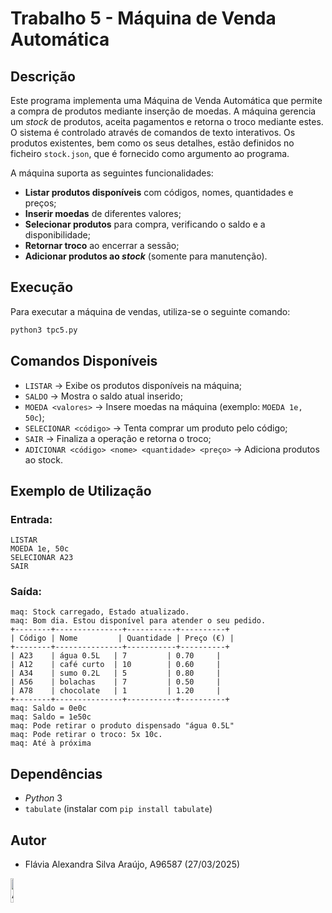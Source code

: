 # Trabalho 5 - Máquina de Venda Automática

## Descrição

Este programa implementa uma Máquina de Venda Automática que permite a compra de produtos mediante inserção de moedas. 
A máquina gerencia um *stock* de produtos, aceita pagamentos e retorna o troco mediante estes.
O sistema é controlado através de comandos de texto interativos. Os produtos existentes, bem como os seus detalhes, 
estão definidos no ficheiro `stock.json`, que é fornecido como argumento ao programa.

A máquina suporta as seguintes funcionalidades:

- **Listar produtos disponíveis** com códigos, nomes, quantidades e preços;
- **Inserir moedas** de diferentes valores;
- **Selecionar produtos** para compra, verificando o saldo e a disponibilidade;
- **Retornar troco** ao encerrar a sessão;
- **Adicionar produtos ao *stock*** (somente para manutenção).

## Execução

Para executar a máquina de vendas, utiliza-se o seguinte comando:

```bash
python3 tpc5.py
```

## Comandos Disponíveis

- `LISTAR` → Exibe os produtos disponíveis na máquina;
- `SALDO` → Mostra o saldo atual inserido;
- `MOEDA <valores>` → Insere moedas na máquina (exemplo: `MOEDA 1e, 50c`);
- `SELECIONAR <código>` → Tenta comprar um produto pelo código;
- `SAIR` → Finaliza a operação e retorna o troco;
- `ADICIONAR <código> <nome> <quantidade> <preço>` → Adiciona produtos ao stock.

## Exemplo de Utilização

### Entrada:
```
LISTAR
MOEDA 1e, 50c
SELECIONAR A23
SAIR
```

### Saída:
```
maq: Stock carregado, Estado atualizado.
maq: Bom dia. Estou disponível para atender o seu pedido.
+--------+---------------+-----------+----------+
| Código | Nome         | Quantidade | Preço (€) |
+--------+---------------+-----------+----------+
| A23    | água 0.5L   | 7         | 0.70     |
| A12    | café curto  | 10        | 0.60     |
| A34    | sumo 0.2L   | 5         | 0.80     |
| A56    | bolachas    | 7         | 0.50     |
| A78    | chocolate   | 1         | 1.20     |
+--------+---------------+-----------+----------+
maq: Saldo = 0e0c
maq: Saldo = 1e50c
maq: Pode retirar o produto dispensado "água 0.5L"
maq: Pode retirar o troco: 5x 10c.
maq: Até à próxima
```

## Dependências

- *Python* 3
- `tabulate` (instalar com `pip install tabulate`)

## Autor

- Flávia Alexandra Silva Araújo, A96587 (27/03/2025)


<img src="https://avatars.githubusercontent.com/u/73347444?v=4" alt="Autora" width="10%">